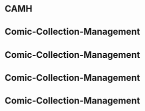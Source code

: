 
# CAMH
# Comic-Collection-Management
# Comic-Collection-Management
# Comic-Collection-Management
# Comic-Collection-Management
